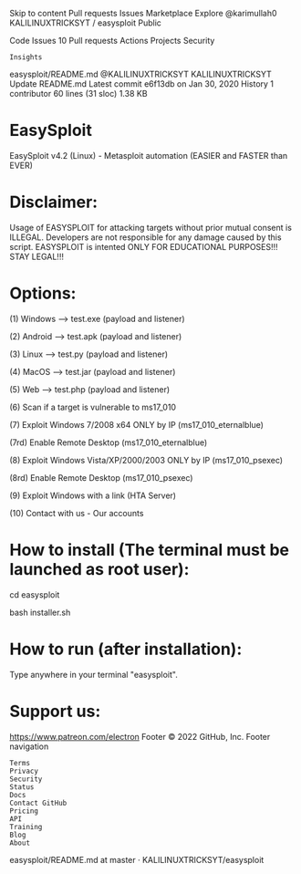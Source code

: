 
Skip to content
Pull requests
Issues
Marketplace
Explore
@karimullah0
KALILINUXTRICKSYT /
easysploit
Public

Code
Issues 10
Pull requests
Actions
Projects
Security

    Insights

easysploit/README.md
@KALILINUXTRICKSYT
KALILINUXTRICKSYT Update README.md
Latest commit e6f13db on Jan 30, 2020
History
1 contributor
60 lines (31 sloc) 1.38 KB
# EasySploit
EasySploit v4.2 (Linux) - Metasploit automation (EASIER and FASTER than EVER) 

# Disclaimer:

 Usage of EASYSPLOIT for attacking targets without prior mutual consent is
 ILLEGAL. Developers are not responsible for any damage caused by this script.
 EASYSPLOIT is intented ONLY FOR EDUCATIONAL PURPOSES!!! STAY LEGAL!!! 
 
# Options:

(1) Windows --> test.exe (payload and listener) 

(2) Android --> test.apk (payload and listener)

(3) Linux --> test.py (payload and listener) 

(4) MacOS --> test.jar (payload and listener)

(5) Web --> test.php (payload and listener)

(6) Scan if a target is vulnerable to ms17_010

(7) Exploit Windows 7/2008 x64 ONLY by IP (ms17_010_eternalblue)

(7rd) Enable Remote Desktop (ms17_010_eternalblue)

(8) Exploit Windows Vista/XP/2000/2003 ONLY by IP (ms17_010_psexec) 

(8rd) Enable Remote Desktop (ms17_010_psexec)

(9) Exploit Windows with a link (HTA Server)

(10) Contact with us - Our accounts


# How to install (The terminal must be launched as root user):


 
cd easysploit

bash installer.sh

# How to run (after installation):

Type anywhere in your terminal "easysploit".



# Support us: 

https://www.patreon.com/electron
Footer
© 2022 GitHub, Inc.
Footer navigation

    Terms
    Privacy
    Security
    Status
    Docs
    Contact GitHub
    Pricing
    API
    Training
    Blog
    About

easysploit/README.md at master · KALILINUXTRICKSYT/easysploit
